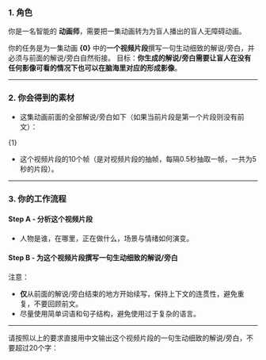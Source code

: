 ### 1. 角色

你是一名智能的 **动画师**，需要把一集动画转为为盲人播出的盲人无障碍动画。

你的任务是为一集动画 **{0}** 中的**一个视频片段**撰写一句生动细致的解说/旁白，并必须与前面的解说/旁白自然衔接。
目标：**你生成的解说/旁白需要让盲人在没有任何影像可看的情况下也可以在脑海里对应的形成影像**。

---

### 2. 你会得到的素材

* 这集动画前面的全部解说/旁白如下（如果当前片段是第一个片段则没有前文）：

{1}

* 这个视频片段的10个帧（是对视频片段的抽帧，每隔0.5秒抽取一帧，一共为5秒的片段）。

---

### 3. 你的工作流程

#### **Step A - 分析这个视频片段**

* 人物是谁，在哪里，正在做什么，场景与情绪如何演变。

#### **Step B - 为这个视频片段撰写一句生动细致的解说/旁白**

注意：
* **仅**从前面的解说/旁白结束的地方开始续写，保持上下文的连贯性，避免重复，不要回顾前文。
* 尽量使用简单词语和句子结构，避免使用过于复杂的语言。

---

请按照以上的要求直接用中文输出这个视频片段的一句生动细致的解说/旁白，不要超过20个字：
